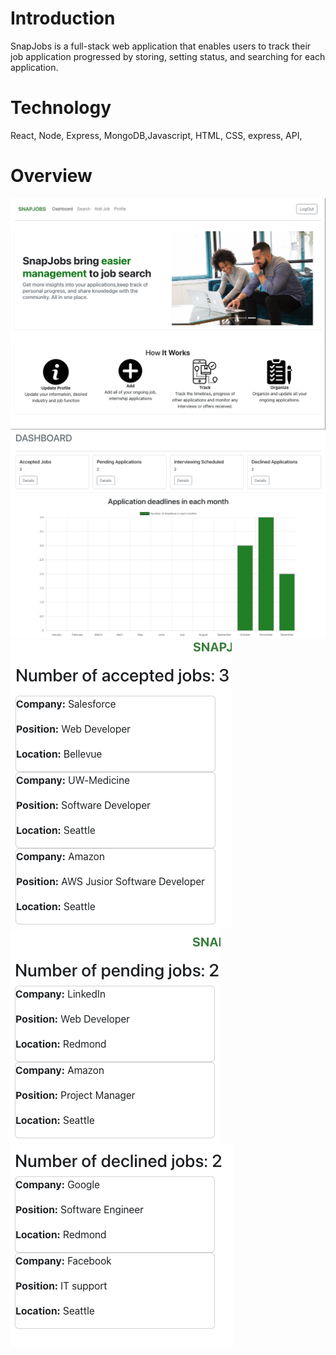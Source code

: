# Introduction
SnapJobs is a full-stack web application that enables users to track their job application progressed by storing, setting status, and searching for each application.

# Technology
React, Node, Express, MongoDB,Javascript, HTML, CSS, express, API,

# Overview
![image info](./public/screenshots/iteration3/homepage1.png)
![image info](./public/screenshots/iteration3/chart.png)
![image info](./public/screenshots/iteration3/accepted_card.png)
![image info](./public/screenshots/iteration3/pending_card.png)
![image info](./public/screenshots/iteration3/declined_card.png)






